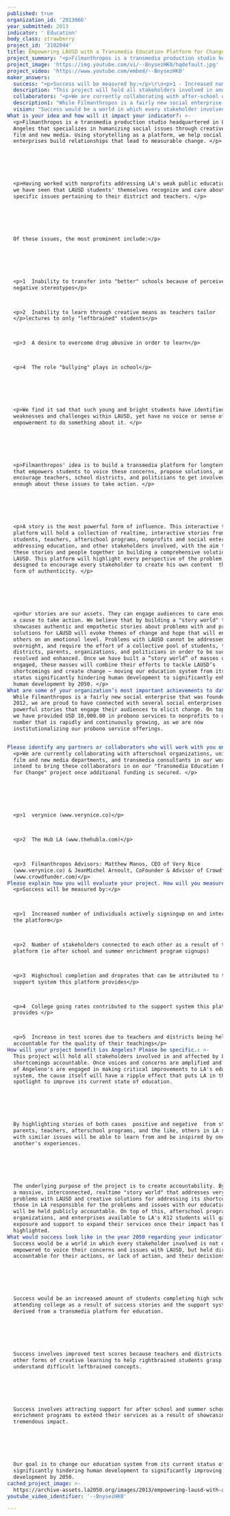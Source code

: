 ```yaml
---
published: true
organization_id: '2013066'
year_submitted: 2013
indicator: ' Education'
body_class: strawberry
project_id: '3102044'
title: Empowering LAUSD with a Transmedia Education Platform for Change
project_summary: "<p>Filmanthropos is a transmedia production studio headquartered in Los Angeles that specializes in humanizing social issues through creative uses of film and new media. Using storytelling as a platform, we help social enterprises build relationships that lead to measurable change. </p>\r\n\r\n<p>Having worked with non-profits addressing LA's weak public education system, we have seen that LAUSD students' themselves recognize and care about very specific issues pertaining to their district and teachers. </p>\r\n\r\nOf these issues, the most prominent include:</p>\r\n\r\n<p>1 - Inability to transfer into \"better\" schools because of perceived negative stereotypes</p>\r\n<p>2 - Inability to learn through creative means as teachers tailor </p>lectures to only \"left-brained\" students</p>\r\n<p>3 - A desire to overcome drug abusive in order to learn</p>\r\n<p>4 - The role \"bullying\" plays in school</p>\r\n\r\n<p>We find it sad that such young and bright students have identified specific weaknesses and challenges within LAUSD, yet have no voice or sense of empowerment to do something about it. </p>\r\n\r\n<p>Filmanthropos' idea is to build a transmedia platform for long-term impact that empowers students to voice these concerns, propose solutions, and encourage teachers, school districts, and politicians to get involved and care enough about these issues to take action. </p>\r\n\r\n<p>A story is the most powerful form of influence. This interactive transmedia platform will hold a collection of real-time, interactive stories from students, teachers, after-school programs, non-profits and social enterprises addressing education, and other stakeholders involved, with the aim to tie these stories and people together in building a comprehensive solution for LAUSD. This platform will highlight every perspective of the problem, and is designed to encourage every stakeholder to create his own content - the purest form of authenticity. </p>\r\n\r\n<p>Our stories are our assets. They can engage audiences to care enough about a cause to take action. We believe that by building a \"story world\" that showcases authentic and empathetic stories about problems with and proposed solutions for LAUSD will evoke themes of change and hope that will engage others on an emotional level. Problems with LAUSD cannot be addressed overnight, and require the effort of a collective pool of students, teachers, districts, parents, organizations, and politicians in order to be successfully resolved and enhanced. Once we have built a “story world” of masses of people engaged, these masses will combine their efforts to tackle LAUSD’s shortcomings and create change – moving our education system from its current status significantly hindering human development to significantly enhancing human development by 2050. </p>"
project_image: 'https://img.youtube.com/vi/--BnysezHK0/hqdefault.jpg'
project_video: 'https://www.youtube.com/embed/--BnysezHK0'
maker_answers:
  success: "<p>Success will be measured by:</p>\r\n<p>1 - Increased number of individuals actively signing-up on and interacting on the platform</p>\r\n<p>2 - Number of stakeholders connected to each other as a result of the platform (ie after school and summer enrichment program sign-ups)\r\n<p>3 - High-school completion and drop-rates that can be attributed to the support system this platform provides</p>\r\n<p>4 - College going rates contributed to the support system this platform provides </p>\r\n<p>5 - Increase in test scores due to teachers and districts being held more accountable for the quality of their teachings</p>"
  description: "This project will hold all stakeholders involved in and affected by LAUSD's shortcomings accountable. Once voices and concerns are amplified and a masses of Angeleno's are engaged in making critical improvements to LA's education system, the cause itself will have a ripple effect that puts LA in the spotlight to improve its current state of education. \r\n\r\nBy highlighting stories of both cases - positive and negative - from students, parents, teachers, after-school programs, and the like, others in LA struggling with similar issues will be able to learn from and be inspired by one another's experiences. \r\n\r\nThe underlying purpose of the project is to create accountability. By creating a massive, interconnected, real-time \"story world\" that addresses very specific problems with LAUSD and creative solutions for addressing its shortcomings, those in LA responsible for the problems and issues with our education system will be held publicly accountable. On top of this, after-school programs, organizations, and enterprises available to LA's K-12 students will gain more exposure and support to expand their services once their impact has been highlighted. "
  collaborators: "<p>We are currently collaborating with after-school organizations, university film and new media departments, and transmedia consultants in our work. We intend to bring these collaborators in on our \"Transmedia Education Platform for Change\" project once additional funding is secured. </p>\r\n\r\n<p>1 - verynice (www.verynice.co)</p>\r\n<p>2 - The Hub LA (www.thehubla.com)</p>\r\n<p>3 - Filmanthropos Advisors: Matthew Manos, CEO of Very Nice (www.verynice.co) & Jean-Michel Arnoult, Co-Founder & Advisor of Crowdfunder (www.crowdfunder.com)</p>"
  description1: "While Filmanthropos is a fairly new social enterprise that was founded in Q4 2012, we are proud to have connected with several social enterprises to create powerful stories that engage their audiences to elicit change. On top of this, we have provided USD 10,000.00 in pro-bono services to non-profits to date - a number that is rapidly and continuously growing, as we are now institutionalizing our pro-bono service offerings. \r\n"
  vision: "Success would be a world in which every stakeholder involved is not only empowered to voice their concerns and issues with LAUSD, but held directly accountable for their actions, or lack of action, and their decisions. \r\n\r\nSuccess would be an increased amount of students completing high school and attending college as a result of success stories and the support system derived from a transmedia platform for education. \r\n\r\nSuccess involves improved test scores because teachers and districts embrace other forms of creative learning to help right-brained students grasp and understand difficult left-brained concepts. \r\n\r\nSuccess involves attracting support for after school and summer school enrichment programs to extend their services as a result of showcasing their tremendous impact. \r\n\r\nOur goal is to change our education system from its current status of significantly hindering human development to significantly improving human development by 2050."
What is your idea and how will it impact your indicator?: >-
  <p>Filmanthropos is a transmedia production studio headquartered in Los
  Angeles that specializes in humanizing social issues through creative uses of
  film and new media. Using storytelling as a platform, we help social
  enterprises build relationships that lead to measurable change. </p>






  <p>Having worked with nonprofits addressing LA's weak public education system,
  we have seen that LAUSD students' themselves recognize and care about very
  specific issues pertaining to their district and teachers. </p>






  Of these issues, the most prominent include:</p>






  <p>1  Inability to transfer into "better" schools because of perceived
  negative stereotypes</p>



  <p>2  Inability to learn through creative means as teachers tailor
  </p>lectures to only "leftbrained" students</p>



  <p>3  A desire to overcome drug abusive in order to learn</p>



  <p>4  The role "bullying" plays in school</p>






  <p>We find it sad that such young and bright students have identified specific
  weaknesses and challenges within LAUSD, yet have no voice or sense of
  empowerment to do something about it. </p>






  <p>Filmanthropos' idea is to build a transmedia platform for longterm impact
  that empowers students to voice these concerns, propose solutions, and
  encourage teachers, school districts, and politicians to get involved and care
  enough about these issues to take action. </p>






  <p>A story is the most powerful form of influence. This interactive transmedia
  platform will hold a collection of realtime, interactive stories from
  students, teachers, afterschool programs, nonprofits and social enterprises
  addressing education, and other stakeholders involved, with the aim to tie
  these stories and people together in building a comprehensive solution for
  LAUSD. This platform will highlight every perspective of the problem, and is
  designed to encourage every stakeholder to create his own content  the purest
  form of authenticity. </p>






  <p>Our stories are our assets. They can engage audiences to care enough about
  a cause to take action. We believe that by building a "story world" that
  showcases authentic and empathetic stories about problems with and proposed
  solutions for LAUSD will evoke themes of change and hope that will engage
  others on an emotional level. Problems with LAUSD cannot be addressed
  overnight, and require the effort of a collective pool of students, teachers,
  districts, parents, organizations, and politicians in order to be successfully
  resolved and enhanced. Once we have built a “story world” of masses of people
  engaged, these masses will combine their efforts to tackle LAUSD’s
  shortcomings and create change — moving our education system from its current
  status significantly hindering human development to significantly enhancing
  human development by 2050. </p>
What are some of your organization’s most important achievements to date?: >+
  While Filmanthropos is a fairly new social enterprise that was founded in Q4
  2012, we are proud to have connected with several social enterprises to create
  powerful stories that engage their audiences to elicit change. On top of this,
  we have provided USD 10,000.00 in probono services to nonprofits to date  a
  number that is rapidly and continuously growing, as we are now
  institutionalizing our probono service offerings. 


Please identify any partners or collaborators who will work with you on this project.: >-
  <p>We are currently collaborating with afterschool organizations, university
  film and new media departments, and transmedia consultants in our work. We
  intend to bring these collaborators in on our "Transmedia Education Platform
  for Change" project once additional funding is secured. </p>






  <p>1  verynice (www.verynice.co)</p>



  <p>2  The Hub LA (www.thehubla.com)</p>



  <p>3  Filmanthropos Advisors: Matthew Manos, CEO of Very Nice
  (www.verynice.co) & JeanMichel Arnoult, CoFounder & Advisor of Crowdfunder
  (www.crowdfunder.com)</p>
Please explain how you will evaluate your project. How will you measure success?: >-
  <p>Success will be measured by:</p>



  <p>1  Increased number of individuals actively signingup on and interacting on
  the platform</p>



  <p>2  Number of stakeholders connected to each other as a result of the
  platform (ie after school and summer enrichment program signups)



  <p>3  Highschool completion and droprates that can be attributed to the
  support system this platform provides</p>



  <p>4  College going rates contributed to the support system this platform
  provides </p>



  <p>5  Increase in test scores due to teachers and districts being held more
  accountable for the quality of their teachings</p>
How will your project benefit Los Angeles? Please be specific.: >-
  This project will hold all stakeholders involved in and affected by LAUSD's
  shortcomings accountable. Once voices and concerns are amplified and a masses
  of Angeleno's are engaged in making critical improvements to LA's education
  system, the cause itself will have a ripple effect that puts LA in the
  spotlight to improve its current state of education. 






  By highlighting stories of both cases  positive and negative  from students,
  parents, teachers, afterschool programs, and the like, others in LA struggling
  with similar issues will be able to learn from and be inspired by one
  another's experiences. 






  The underlying purpose of the project is to create accountability. By creating
  a massive, interconnected, realtime "story world" that addresses very specific
  problems with LAUSD and creative solutions for addressing its shortcomings,
  those in LA responsible for the problems and issues with our education system
  will be held publicly accountable. On top of this, afterschool programs,
  organizations, and enterprises available to LA's K12 students will gain more
  exposure and support to expand their services once their impact has been
  highlighted. 
What would success look like in the year 2050 regarding your indicator?: >-
  Success would be a world in which every stakeholder involved is not only
  empowered to voice their concerns and issues with LAUSD, but held directly
  accountable for their actions, or lack of action, and their decisions. 






  Success would be an increased amount of students completing high school and
  attending college as a result of success stories and the support system
  derived from a transmedia platform for education. 






  Success involves improved test scores because teachers and districts embrace
  other forms of creative learning to help rightbrained students grasp and
  understand difficult leftbrained concepts. 






  Success involves attracting support for after school and summer school
  enrichment programs to extend their services as a result of showcasing their
  tremendous impact. 






  Our goal is to change our education system from its current status of
  significantly hindering human development to significantly improving human
  development by 2050.
cached_project_image: >-
  https://archive-assets.la2050.org/images/2013/empowering-lausd-with-a-transmedia-education-platform-for-change/img.youtube.com/vi/--BnysezHK0/hqdefault.jpg
youtube_video_identifier: '--BnysezHK0'

---
```

